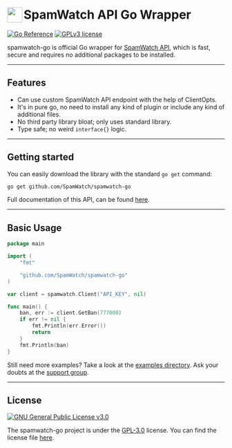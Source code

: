 # <a href="https://telegram.me/SpamWatch"><img src="https://avatars.githubusercontent.com/u/37397813?s=200&v=4" width="35px" align="left"></img></a> SpamWatch API Go Wrapper 

[![Go Reference](https://pkg.go.dev/badge/github.com/SpamWatch/spamwatch-go.svg)](https://pkg.go.dev/github.com/SpamWatch/spamwatch-go) [![GPLv3 license](https://img.shields.io/badge/License-GPLv3-blue.svg)](http://perso.crans.org/besson/LICENSE.html)

spamwatch-go is official Go wrapper for [SpamWatch API](https://api.spamwat.ch), which is fast, secure and requires no additional packages to be installed.

<hr/>

## Features

- Can use custom SpamWatch API endpoint with the help of ClientOpts.
- It's in pure go, no need to install any kind of plugin or include any kind of additional files.
- No third party library bloat; only uses standard library.
- Type safe; no weird `interface{}` logic.

<hr/>

## Getting started

You can easily download the library with the standard `go get` command:

```bash
go get github.com/SpamWatch/spamwatch-go
```

Full documentation of this API, can be found [here](https://docs.spamwat.ch/).

<hr/>

## Basic Usage

```go
package main

import (
	"fmt"

	"github.com/SpamWatch/spamwatch-go"
)

var client = spamwatch.Client("API_KEY", nil)

func main() {
	ban, err := client.GetBan(777000)
	if err != nil {
		fmt.Println(err.Error())
		return
	}
	fmt.Println(ban)
}
```

Still need more examples? Take a look at the [examples directory](examples).
Ask your doubts at the [support group](https://telegram.me/SpamWatchSupport).

<hr/>

## License

[![GNU General Public License v3.0](https://www.gnu.org/graphics/gplv3-127x51.png)](https://www.gnu.org/licenses/gpl-3.0.en.html#header)

The spamwatch-go project is under the [GPL-3.0](https://opensource.org/licenses/GPL-3.0) license. You can find the license file [here](LICENSE).

